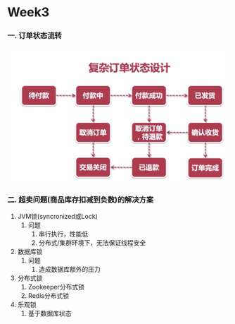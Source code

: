 # Week3

### 一. 订单状态流转

![](订单状态.png)

### 二. 超卖问题(商品库存扣减到负数)的解决方案

1. JVM锁(syncronized或Lock)
   1. 问题
      1. 串行执行，性能低
      2. 分布式/集群环境下，无法保证线程安全
2. 数据库锁
   1. 问题
      1. 造成数据库额外的压力
3. 分布式锁
   1. Zookeeper分布式锁
   2. Redis分布式锁
4. 乐观锁
   1. 基于数据库状态